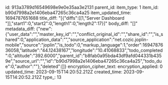 id: 913a3789d16549698e9e0e35aa3e2131
parent_id: 
item_type: 1
item_id: b90d7998a2e1406eba47265c36ca4a25
item_updated_time: 1694787651688
title_diff: "[{\"diffs\":[[1,\"Server Dashboard \"]],\"start1\":0,\"start2\":0,\"length1\":0,\"length2\":17}]"
body_diff: "[]"
metadata_diff: {"new":{"user_data":"","master_key_id":"","conflict_original_id":"","share_id":"","is_shared":0,"application_data":"","source_application":"net.cozic.joplin-mobile","source":"joplin","is_todo":0,"markup_language":1,"order":1694787636058,"latitude":"44.12438167","longitude":"10.41068833","todo_completed":0,"altitude":"392.6000","parent_id":"b8fab0a95bda43df9afd044331b4359e","source_url":"","id":"b90d7998a2e1406eba47265c36ca4a25","todo_due":0,"author":""},"deleted":[]}
encryption_cipher_text: 
encryption_applied: 0
updated_time: 2023-09-15T14:20:52.212Z
created_time: 2023-09-15T14:20:52.212Z
type_: 13
